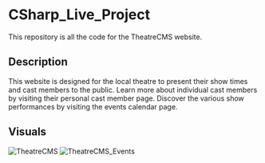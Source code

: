 # CSharp_Live_Project
This repository is all the code for the TheatreCMS website.

## Description
This website is designed for the local theatre to present their show times and cast members to the public. Learn more about individual cast members by visiting their personal cast member page. Discover the various show performances by visiting the events calendar page.

## Visuals
![TheatreCMS](https://user-images.githubusercontent.com/69860165/110377069-2f390f00-8011-11eb-8ba1-d4b914bc03a6.png)
![TheatreCMS_Events](https://user-images.githubusercontent.com/69860165/110377172-51329180-8011-11eb-930d-11942f7ae2d0.png)

